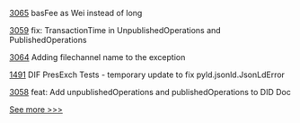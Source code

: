 
[3065](https://github.com/hyperledger/besu/pull/3065) basFee as Wei instead of long

[3059](https://github.com/hyperledger/aries-framework-go/pull/3059) fix: TransactionTime in UnpublishedOperations and PublishedOperations

[3064](https://github.com/hyperledger/besu/pull/3064) Adding filechannel name to the exception

[1491](https://github.com/hyperledger/aries-cloudagent-python/pull/1491) DIF PresExch Tests - temporary update to fix pyld.jsonld.JsonLdError

[3058](https://github.com/hyperledger/aries-framework-go/pull/3058) feat: Add unpublishedOperations and publishedOperations to DID Doc


[See more >>>](https://start-here.hyperledger.org/pull-requests)
